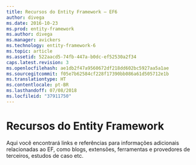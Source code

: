 ```yaml
---
title: Recursos do Entity Framework – EF6
author: divega
ms.date: 2016-10-23
ms.prod: entity-framework
ms.author: divega
ms.manager: avickers
ms.technology: entity-framework-6
ms.topic: article
ms.assetid: 522aacd5-74fb-447a-b0dc-ef52530a2f34
caps.latest.revision: 3
ms.openlocfilehash: ae1db2f47a9560672df218dd602bc5927aa5a1ae
ms.sourcegitcommit: f05e7b62584cf228f17390bb086a61d505712e1b
ms.translationtype: HT
ms.contentlocale: pt-BR
ms.lasthandoff: 07/08/2018
ms.locfileid: "37911750"
---
```

# <a name="entity-framework-resources"></a>Recursos do Entity Framework
Aqui você encontrará links e referências para informações adicionais relacionadas ao EF, como blogs, extensões, ferramentas e provedores de terceiros, estudos de caso etc.
